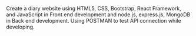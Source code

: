 Create a diary website using HTML5, CSS, Bootstrap, React Framework, and JavaScript in Front end development and node.js, express.js, MongoDB in Back end development. Using POSTMAN to test API connection while developing.



